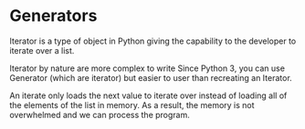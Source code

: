 # Generators

Iterator is a type of object in Python giving the capability
to the developer to iterate over a list.

Iterator by nature are more complex to write
Since Python 3, you can use Generator (which are iterator)
but easier to user than recreating an Iterator.

An iterate only loads the next value to iterate over instead of loading all of the elements of the list in memory. As a result, the memory is not overwhelmed and we can process the program.
